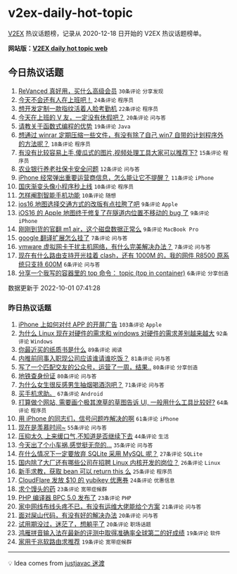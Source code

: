 # v2ex-daily-hot-topic

[V2EX](https://www.v2ex.com/) 热议话题榜，记录从 2020-12-18 日开始的 V2EX 热议话题榜单。

**网站版：[V2EX daily hot topic web](https://boojack.github.io/v2ex-daily-hot-topic-web/)**

## 今日热议话题

<!-- TODAY BEGIN -->

1. [ReVanced 真好用，买什么高级会员](https://www.v2ex.com/t/884175) `30条评论` `分享发现`
1. [今天不会还有人在上班吧！](https://www.v2ex.com/t/884171) `24条评论` `程序员`
1. [想开发定制一款指纹活着人脸考勤机](https://www.v2ex.com/t/884182) `22条评论` `程序员`
1. [今天在上班的 V 友，一定没有休假吧？](https://www.v2ex.com/t/884163) `20条评论` `问与答`
1. [请教关于函数式编程的优势](https://www.v2ex.com/t/884185) `19条评论` `Java`
1. [想通过 winrar 定期压缩一些文件，有没有除了自己 win7 自带的计划程序外的方法呢？](https://www.v2ex.com/t/884166) `18条评论` `程序员`
1. [有没有比较容易上手,傻瓜式的图片,视频处理工具大家可以推荐下?](https://www.v2ex.com/t/884160) `15条评论` `程序员`
1. [农业银行养老社保卡安全问题](https://www.v2ex.com/t/884161) `12条评论` `问与答`
1. [iPhone 经常弹出重要运营商信息，怎么能让它不提醒？](https://www.v2ex.com/t/884165) `11条评论` `iPhone`
1. [国庆渐变头像小程序秒上线](https://www.v2ex.com/t/884193) `10条评论` `程序员`
1. [怎样阉割智能手机功能](https://www.v2ex.com/t/884189) `10条评论` `随想`
1. [ios16 地图选择交通方式的改版有点拉胯了吧](https://www.v2ex.com/t/884194) `9条评论` `Apple`
1. [iOS16 的 Apple 地图终于修复了在隧道内位置不移动的 bug 了](https://www.v2ex.com/t/884173) `9条评论` `iPhone`
1. [刚刚到货的官翻 m1 air，这个磁盘数据正常么](https://www.v2ex.com/t/884172) `9条评论` `MacBook Pro`
1. [google 翻译扩展怎么挂了](https://www.v2ex.com/t/884177) `7条评论` `问与答`
1. [vmware 虚拟网卡干扰主机网络，有什么完美解决办法？](https://www.v2ex.com/t/884159) `7条评论` `问与答`
1. [现在有什么路由支持开光挂着 clash，还有 1000M 的，我的网件 R8500 原系统只支持 600M](https://www.v2ex.com/t/884202) `6条评论` `问与答`
1. [分享一个我写的容器里的 top 命令： topic (top in container)](https://www.v2ex.com/t/884157) `6条评论` `分享创造`

数据更新于 2022-10-01 07:41:28

<!-- TODAY END -->

### 昨日热议话题

<!-- YESTERDAY BEGIN -->

1. [iPhone 上如何对付 APP 的开屏广告](https://www.v2ex.com/t/883972) `103条评论` `Apple`
1. [为什么 Linux 现在对硬件的需求和 windows 对硬件的需求差别越来越大](https://www.v2ex.com/t/884049) `92条评论` `Windows`
1. [你最近买的纸质书是什么](https://www.v2ex.com/t/884039) `89条评论` `阅读`
1. [内推前同事入职现公司应该谁请谁吃饭？](https://www.v2ex.com/t/883977) `81条评论` `问与答`
1. [写了一个匹配交友的公众号，运营了一周，结果..](https://www.v2ex.com/t/884029) `80条评论` `分享创造`
1. [地铁查身份证](https://www.v2ex.com/t/883966) `80条评论` `问与答`
1. [为什么女生很反感男生抽烟喝酒泡吧？](https://www.v2ex.com/t/884066) `71条评论` `问与答`
1. [买手机求助。](https://www.v2ex.com/t/883957) `67条评论` `Android`
1. [打算做个网站, 需要画个极其潦草的草图告诉 UI, 一般用什么工具比较好?](https://www.v2ex.com/t/883946) `64条评论` `程序员`
1. [用 iPhone 的同志们，信号问题咋解决的啊](https://www.v2ex.com/t/883961) `61条评论` `iPhone`
1. [现在是羡慕时间~](https://www.v2ex.com/t/884016) `55条评论` `问与答`
1. [压抑太久,上来缓口气,不知道是否继续下去](https://www.v2ex.com/t/884090) `44条评论` `生活`
1. [今天出了个小车祸,感觉挺无奈的...](https://www.v2ex.com/t/884077) `35条评论` `问与答`
1. [在什么情况下一定要放弃 SQLite 采用 MySQL 呢？](https://www.v2ex.com/t/884005) `27条评论` `SQLite`
1. [国内除了大厂还有哪些公司在招聘 Linux 内核开发的岗位？](https://www.v2ex.com/t/884025) `26条评论` `Linux`
1. [新手求教，获取 bean 可以 return this 么](https://www.v2ex.com/t/883960) `25条评论` `程序员`
1. [CloudFlare 发放 $10 的 yubikey 优惠券](https://www.v2ex.com/t/884118) `24条评论` `优惠信息`
1. [求个馒头的药](https://www.v2ex.com/t/883968) `23条评论` `宽带症候群`
1. [PHP 编译器 BPC 5.0 发布了](https://www.v2ex.com/t/883959) `23条评论` `PHP`
1. [家中网线布线头疼不已，有没有运维大佬能给个方案](https://www.v2ex.com/t/884033) `21条评论` `问与答`
1. [面对屎山代码，有没有好的解决办法](https://www.v2ex.com/t/884071) `20条评论` `问与答`
1. [试用期没过，迷茫了，想躺平了](https://www.v2ex.com/t/884040) `20条评论` `职场话题`
1. [鸿雁拼音输入法在最新的评测中取得准确率全球第二的好成绩](https://www.v2ex.com/t/884145) `19条评论` `软件`
1. [家用千兆软路由求推荐](https://www.v2ex.com/t/884107) `19条评论` `宽带症候群`

<!-- YESTERDAY END -->

---

💡 Idea comes from [justjavac 迷渡](https://github.com/justjavac/)
